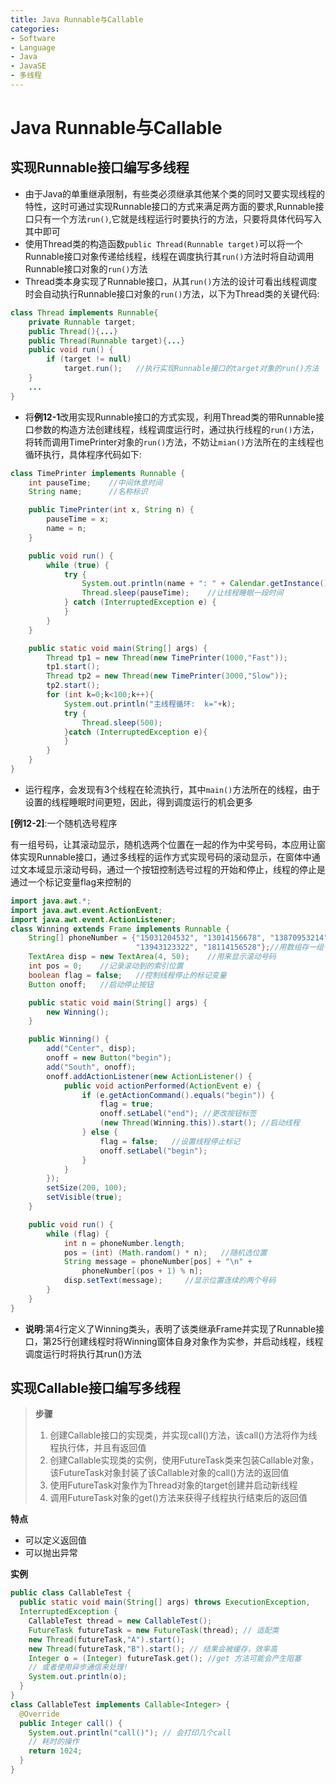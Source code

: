 ```yaml
---
title: Java Runnable与Callable
categories:
- Software
- Language
- Java
- JavaSE
- 多线程
---
```

# Java Runnable与Callable

## 实现Runnable接口编写多线程

- 由于Java的单重继承限制，有些类必须继承其他某个类的同时又要实现线程的特性，这时可通过实现Runnable接口的方式来满足两方面的要求,Runnable接口只有一个方法`run()`,它就是线程运行时要执行的方法，只要将具体代码写入其中即可
- 使用Thread类的构造函数`public Thread(Runnable target)`可以将一个Runnable接口对象传递给线程，线程在调度执行其`run()`方法时将自动调用Runnable接口对象的`run()`方法
- Thread类本身实现了Runnable接口，从其`run()`方法的设计可看出线程调度时会自动执行Runnable接口对象的`run()`方法，以下为Thread类的关键代码:

```java
class Thread implements Runnable{
    private Runnable target;
    public Thread(){...}
    public Thread(Runnable target){...}
    public void run() {
        if (target != null)
            target.run();   //执行实现Runnable接口的target对象的run()方法
    }
    ...
}
```

- 将**例12-1**改用实现Runnable接口的方式实现，利用Thread类的带Runnable接口参数的构造方法创建线程，线程调度运行时，通过执行线程的`run()`方法，将转而调用TimePrinter对象的`run()`方法，不妨让`mian()`方法所在的主线程也循环执行，具体程序代码如下:

```java
class TimePrinter implements Runnable {
    int pauseTime;    //中间休息时间
    String name;      //名称标识

    public TimePrinter(int x, String n) {
        pauseTime = x;
        name = n;
    }

    public void run() {
        while (true) {
            try {
                System.out.println(name + ": " + Calendar.getInstance().getTime());
                Thread.sleep(pauseTime);    //让线程睡眠一段时间
            } catch (InterruptedException e) {
            }
        }
    }

    public static void main(String[] args) {
        Thread tp1 = new Thread(new TimePrinter(1000,"Fast"));
        tp1.start();
        Thread tp2 = new Thread(new TimePrinter(3000,"Slow"));
        tp2.start();
        for (int k=0;k<100;k++){
            System.out.println("主线程循环:  k="+k);
            try {
                Thread.sleep(500);
            }catch (InterruptedException e){
            }
        }
    }
}
```

- 运行程序，会发现有3个线程在轮流执行，其中`main()`方法所在的线程，由于设置的线程睡眠时间更短，因此，得到调度运行的机会更多

**[例12-2]**:一个随机选号程序

有一组号码，让其滚动显示，随机选两个位置在一起的作为中奖号码，本应用让窗体实现Runnable接口，通过多线程的运作方式实现号码的滚动显示，在窗体中通过文本域显示滚动号码，通过一个按钮控制选号过程的开始和停止，线程的停止是通过一个标记变量flag来控制的

```java
import java.awt.*;
import java.awt.event.ActionEvent;
import java.awt.event.ActionListener;
class Winning extends Frame implements Runnable {
    String[] phoneNumber = {"15031204532", "13014156678", "13870953214",
                            "13943123322", "18114156528"};//用数组存一组号码
    TextArea disp = new TextArea(4, 50);    //用来显示滚动号码
    int pos = 0;    //记录滚动到的索引位置
    boolean flag = false;   //控制线程停止的标记变量
    Button onoff;   //启动停止按钮

    public static void main(String[] args) {
        new Winning();
    }

    public Winning() {
        add("Center", disp);
        onoff = new Button("begin");
        add("South", onoff);
        onoff.addActionListener(new ActionListener() {
            public void actionPerformed(ActionEvent e) {
                if (e.getActionCommand().equals("begin")) {
                    flag = true;
                    onoff.setLabel("end"); //更改按钮标签
                    (new Thread(Winning.this)).start(); //启动线程
                } else {
                    flag = false;   //设置线程停止标记
                    onoff.setLabel("begin");
                }
            }
        });
        setSize(200, 100);
        setVisible(true);
    }

    public void run() {
        while (flag) {
            int n = phoneNumber.length;
            pos = (int) (Math.random() * n);   //随机选位置
            String message = phoneNumber[pos] + "\n" +
                phoneNumber[(pos + 1) % n];
            disp.setText(message);     //显示位置连续的两个号码
        }
    }
}
```

- **说明**:第4行定义了Winning类头，表明了该类继承Frame并实现了Runnable接口，第25行创建线程时将Winning窗体自身对象作为实参，并启动线程，线程调度运行时将执行其run()方法

## 实现Callable接口编写多线程

> **步骤**
>
> 1. 创建Callable接口的实现类，并实现call()方法，该call()方法将作为线程执行体，并且有返回值
> 2. 创建Callable实现类的实例，使用FutureTask类来包装Callable对象，该FutureTask对象封装了该Callable对象的call()方法的返回值
> 3. 使用FutureTask对象作为Thread对象的target创建并启动新线程
> 4. 调用FutureTask对象的get()方法来获得子线程执行结束后的返回值

**特点**

- 可以定义返回值
- 可以抛出异常

**实例**

```java
public class CallableTest {
  public static void main(String[] args) throws ExecutionException,
  InterruptedException {
    CallableTest thread = new CallableTest();
    FutureTask futureTask = new FutureTask(thread); // 适配类
    new Thread(futureTask,"A").start();
    new Thread(futureTask,"B").start(); // 结果会被缓存，效率高
    Integer o = (Integer) futureTask.get(); //get 方法可能会产生阻塞
    // 或者使用异步通信来处理!
    System.out.println(o);
  }
}
class CallableTest implements Callable<Integer> {
  @Override
  public Integer call() {
    System.out.println("call()"); // 会打印几个call
    // 耗时的操作
    return 1024;
  }
}
```
